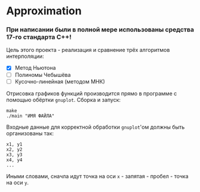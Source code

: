 # Approximation
### При написании были в полной мере использованы средства 17-го стандарта C++! 
Цель этого проекта - реализация и сравнение трёх алгоритмов интерполяции:
- [x] Метод Ньютона
- [ ] Полиномы Чебышёва
- [ ] Кусочно-линейная (методом МНК)

Отрисовка графиков функций производится прямо в программе с помощью обёртки `gnuplot`.
Сборка и запуск:
```
make
./main "ИМЯ ФАЙЛА"
```
Входные данные для корректной обработки `gnuplot`'ом должны быть организованы так:
```
x1, y1
x2, y2
x3, y3
x4, y4
...
```
Иными словами, сначла идут точка на оси `x` - запятая - пробел - точка на оси `y`.
